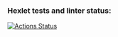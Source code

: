 ### Hexlet tests and linter status:
[![Actions Status](https://github.com/OlesiaTrap/layout-designer-project-58/workflows/hexlet-check/badge.svg)](https://github.com/OlesiaTrap/layout-designer-project-58/actions)